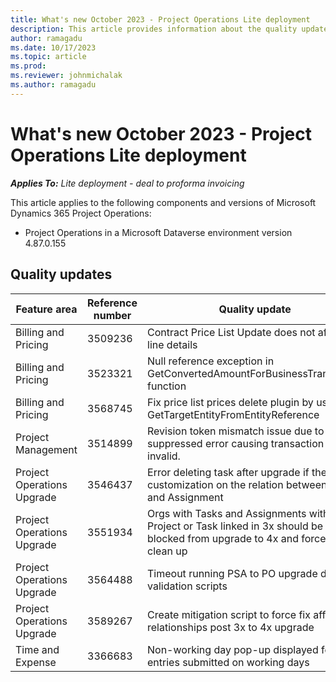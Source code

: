 ```yaml
---
title: What's new October 2023 - Project Operations Lite deployment
description: This article provides information about the quality updates that are available in the October 2023 release of Microsoft Dynamics 365 Project Operations Lite deployment.
author: ramagadu
ms.date: 10/17/2023
ms.topic: article
ms.prod:
ms.reviewer: johnmichalak 
ms.author: ramagadu
---
```


# What's new October 2023 - Project Operations Lite deployment

_**Applies To:** Lite deployment - deal to proforma invoicing_

This article applies to the following components and versions of Microsoft Dynamics 365 Project Operations:

- Project Operations in a Microsoft Dataverse environment version 4.87.0.155

## Quality updates

| Feature area | Reference number | Quality update |
| --- | --- | --- |
|Billing and Pricing|3509236|Contract Price List Update does not affect line details|
|Billing and Pricing|3523321|Null reference exception in GetConvertedAmountForBusinessTransaction function|
|Billing and Pricing|3568745|Fix price list prices delete plugin by using GetTargetEntityFromEntityReference|
|Project Management|3514899|Revision token mismatch issue due to suppressed error causing transaction to be invalid.|
|Project Operations Upgrade|3546437|Error deleting task after upgrade if there is a customization on the relation between Task and Assignment|
|Project Operations Upgrade|3551934|Orgs with Tasks and Assignments with no Project or Task linked in 3x should be blocked from upgrade to 4x and forced to clean up|
|Project Operations Upgrade|3564488|Timeout running PSA to PO upgrade data validation scripts|
|Project Operations Upgrade|3589267|Create mitigation script to force fix affected relationships post 3x to 4x upgrade|
|Time and Expense|3366683|Non-working day pop-up displayed for time entries submitted on working days|